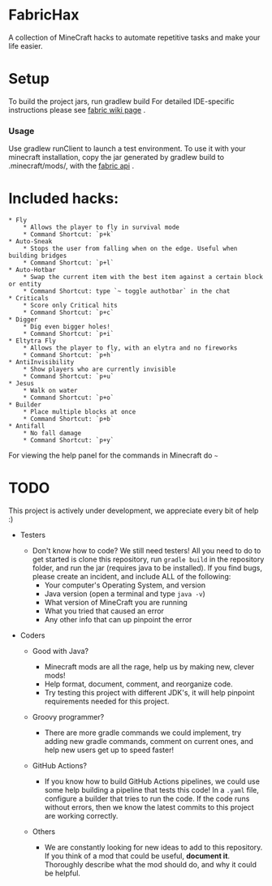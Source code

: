 
# FabricHax
A collection of MineCraft hacks to automate repetitive tasks and make your life easier.

# Setup
To build the project jars, run gradlew build
For detailed IDE-specific instructions please see  [fabric wiki page](https://fabricmc.net/wiki/tutorial:setup) .

### Usage
Use gradlew runClient to launch a test environment.
To use it with your minecraft installation, copy the jar generated by gradlew build to .minecraft/mods/, with the  [fabric api](https://www.curseforge.com/minecraft/mc-mods/fabric-api) .

# Included hacks:
	* Fly
		* Allows the player to fly in survival mode
		* Command Shortcut: `p+k`
	* Auto-Sneak
		* Stops the user from falling when on the edge. Useful when building bridges
		* Command Shortcut: `p+l`
	* Auto-Hotbar
		* Swap the current item with the best item against a certain block or entity
		* Command Shortcut: type `~ toggle authotbar` in the chat
	* Criticals
		* Score only Critical hits
		* Command Shortcut: `p+c`
	* Digger
		* Dig even bigger holes!
		* Command Shortcut: `p+i`
	* Eltytra Fly
		* Allows the player to fly, with an elytra and no fireworks
		* Command Shortcut: `p+h`
	* AntiInvisibility
		* Show players who are currently invisible
		* Command Shortcut: `p+u`
	* Jesus
		* Walk on water
		* Command Shortcut: `p+o`	
	* Builder
		* Place multiple blocks at once
		* Command Shortcut: `p+b`
	* Antifall
		* No fall damage
		* Command Shortcut: `p+y`

For viewing the help panel for the commands in Minecraft do `~` 


# TODO
This project is actively under development, we appreciate every bit of help :)

* Testers 
	* Don't know how to code? We still need testers! All you need to do to get started is clone this repository, run `gradle build` in the repository folder, and run the jar (requires java to be installed). If you find bugs, please create an incident, and include ALL of the following:
		* Your computer's Operating System, and version
		* Java version (open a terminal and type `java -v`)
		* What version of MineCraft you are running
		* What you tried that caused an error
		* Any other info that can up pinpoint the error

* Coders
	* Good with Java?
		* Minecraft mods are all the rage, help us by making new, clever mods!
		* Help format, document, comment, and reorganize code.
		* Try testing this project with different JDK's, it will help pinpoint requirements needed for this project. 
	* Groovy programmer?
		* There are more gradle commands we could implement, try adding new gradle commands, comment on current ones, and help new users get up to speed faster!
	* GitHub Actions?
		* If you know how to build GitHub Actions pipelines, we could use some help building a pipeline that tests this code! In a `.yaml` file, configure a builder that tries to run the code. If the code runs without errors, then we know the latest commits to this project are working correctly.

	* Others
		* We are constantly looking for new ideas to add to this repository. If you think of a mod that could be useful, **document it**. Thoroughly describe what the mod should do, and why it could be helpful. 
